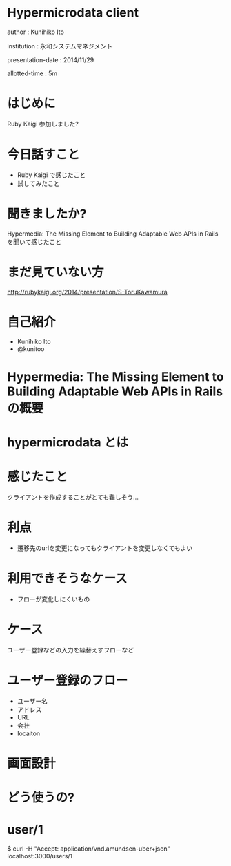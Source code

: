 # Hypermicrodata client

author
:   Kunihiko Ito

institution
:  永和システムマネジメント

presentation-date
:  2014/11/29

allotted-time
:  5m

# はじめに

Ruby Kaigi 参加しました?

# 今日話すこと

* Ruby Kaigi で感じたこと
* 試してみたこと

# 聞きましたか?

Hypermedia: The Missing Element to Building Adaptable Web APIs in Rails を聞いて感じたこと

# まだ見ていない方

http://rubykaigi.org/2014/presentation/S-ToruKawamura

# 自己紹介

* Kunihiko Ito
* @kunitoo

# Hypermedia: The Missing Element to Building Adaptable Web APIs in Rails の概要


# hypermicrodata とは

# 感じたこと

クライアントを作成することがとても難しそう...

# 利点

* 遷移先のurlを変更になってもクライアントを変更しなくてもよい

# 利用できそうなケース

* フローが変化しにくいもの

# ケース

ユーザー登録などの入力を繰替えすフローなど

# ユーザー登録のフロー

* ユーザー名
* アドレス
* URL
* 会社
* locaiton

# 画面設計

# どう使うの?


# user/1

$ curl -H "Accept: application/vnd.amundsen-uber+json" localhost:3000/users/1

